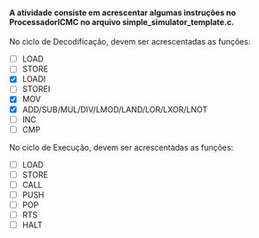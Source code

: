#### A atividade consiste em acrescentar algumas instruções no ProcessadorICMC no arquivo simple_simulator_template.c.

 No ciclo de Decodificação, devem ser acrescentadas as funções:
- [ ] LOAD
- [ ] STORE
- [x] LOADI
- [ ] STOREI
- [x] MOV
- [x] ADD/SUB/MUL/DIV/LMOD/LAND/LOR/LXOR/LNOT 
- [ ] INC
- [ ] CMP

 No ciclo de Execução, devem ser acrescentadas as funções:
- [ ] LOAD
- [ ] STORE
- [ ] CALL
- [ ] PUSH
- [ ] POP
- [ ] RTS
- [ ] HALT
